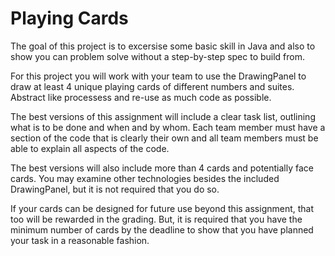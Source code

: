 # Playing Cards
The goal of this project is to excersise some basic skill in Java and also to show you can problem solve without a step-by-step spec to build from.

For this project you will work with your team to use the DrawingPanel to draw at least 4 unique playing cards of different numbers and suites. Abstract like processess and re-use as much code as possible.

The best versions of this assignment will include a clear task list, outlining what is to be done and when and by whom. Each team member must have a section of the code that is clearly their own and all team members must be able to explain all aspects of the code.

The best versions will also include more than 4 cards and potentially face cards. You may examine other technologies besides the included DrawingPanel, but it is not required that you do so. 

If your cards can be designed for future use beyond this assignment, that too will be rewarded in the grading. But, it is required that you have the minimum number of cards by the deadline to show that you have planned your task in a reasonable fashion.